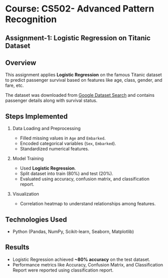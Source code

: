 # Course: CS502- Advanced Pattern Recognition
## Assignment-1: Logistic Regression on Titanic Dataset

## Overview
This assignment applies **Logistic Regression** on the famous Titanic dataset to predict passenger survival based on features like age, class, gender, and fare, etc.  

The dataset was downloaded from [Google Dataset Search](https://datasetsearch.research.google.com/) and contains passenger details along with survival status.

## Steps Implemented
1. Data Loading and Preprocessing
   - Filled missing values in `Age` and `Embarked`.
   - Encoded categorical variables (`Sex`, `Embarked`).
   - Standardized numerical features.

2. Model Training
   - Used **Logistic Regression**.
   - Split dataset into train (80%) and test (20%).
   - Evaluated using accuracy, confusion matrix, and classification report.

3. Visualization
   - Correlation heatmap to understand relationships among features.

## Technologies Used
- Python (Pandas, NumPy, Scikit-learn, Seaborn, Matplotlib)

## Results
- Logistic Regression achieved **~80% accuracy** on the test dataset.
- Performance metrics like Accuracy, Confusion Matrix, and Classification Report were reported using classification report.
